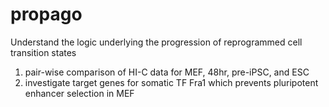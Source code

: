 # propago
Understand the logic underlying the progression of reprogrammed cell transition states
1. pair-wise comparison of HI-C data for MEF, 48hr, pre-iPSC, and ESC
2. investigate target genes for somatic TF Fra1 which prevents pluripotent enhancer selection in MEF
